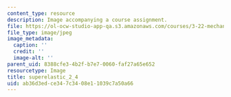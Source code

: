 ```yaml
---
content_type: resource
description: Image accompanying a course assignment.
file: https://ol-ocw-studio-app-qa.s3.amazonaws.com/courses/3-22-mechanical-behavior-of-materials-spring-2008/ab36d3edce347c3408e11039c7a50a66_superelastic_2_4.jpg
file_type: image/jpeg
image_metadata:
  caption: ''
  credit: ''
  image-alt: ''
parent_uid: 8388cfe3-4b2f-b7e7-0060-faf27a65e652
resourcetype: Image
title: superelastic_2_4
uid: ab36d3ed-ce34-7c34-08e1-1039c7a50a66
---
```

